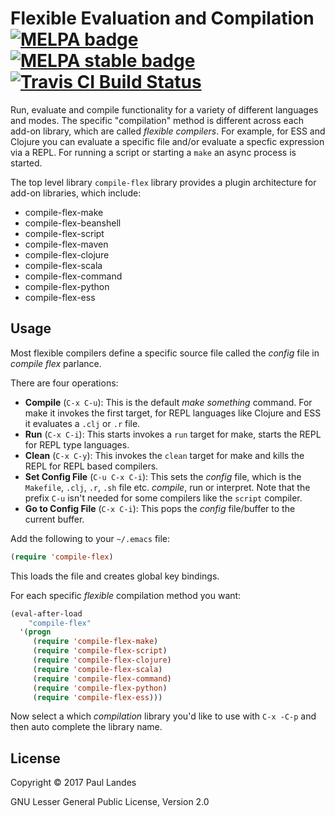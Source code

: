 # Flexible Evaluation and Compilation [![MELPA badge][melpa-badge]][melpa-link] [![MELPA stable badge][melpa-stable-badge]][melpa-stable-link] [![Travis CI Build Status][travis-badge]][travis-link]

  [melpa-link]: https://melpa.org/#/compile-flex
  [melpa-stable-link]: https://stable.melpa.org/#/compile-flex
  [melpa-badge]: https://melpa.org/packages/compile-flex-badge.svg
  [melpa-stable-badge]: https://stable.melpa.org/packages/compile-flex-badge.svg
  [travis-link]: https://travis-ci.org/plandes/compile-flex
  [travis-badge]: https://travis-ci.org/plandes/compile-flex.svg?branch=master

Run, evaluate and compile functionality for a variety of different languages
and modes.  The specific "compilation" method is different across each add-on
library, which are called *flexible compilers*.  For example, for ESS and
Clojure you can evaluate a specific file and/or evaluate a specfic expression
via a REPL.  For running a script or starting a `make` an async process is
started.

The top level library `compile-flex` library provides a plugin architecture for
add-on libraries, which include:
* compile-flex-make
* compile-flex-beanshell
* compile-flex-script
* compile-flex-maven
* compile-flex-clojure
* compile-flex-scala
* compile-flex-command
* compile-flex-python
* compile-flex-ess


## Usage

Most flexible compilers define a specific source file called the *config* file
in *compile flex* parlance.

There are four operations:
* **Compile** (`C-x C-u`): This is the default *make something* command.  For
  make it invokes the first target, for REPL languages like Clojure and ESS it
  evaluates a `.clj` or `.r` file.
* **Run** (`C-x C-i`): This starts invokes a `run` target for make, starts the
  REPL for REPL type languages.
* **Clean** (`C-x C-y`): This invokes the `clean` target for make and kills the
  REPL for REPL based compilers.
* **Set Config File** (`C-u C-x C-i`): This sets the *config* file, which is the
  `Makefile`, `.clj`, `.r`, `.sh` file etc. *compile*, run or interpret.  Note
  that the prefix `C-u` isn't needed for some compilers like the `script`
  compiler.
* **Go to Config File** (`C-x C-i`): This pops the *config* file/buffer to the
  current buffer.

Add the following to your `~/.emacs` file:
```lisp
(require 'compile-flex)
```
This loads the file and creates global key bindings.

For each specific *flexible* compilation method you want:
```lisp
(eval-after-load
    "compile-flex"
  '(progn
     (require 'compile-flex-make)
     (require 'compile-flex-script)
     (require 'compile-flex-clojure)
     (require 'compile-flex-scala)
     (require 'compile-flex-command)
     (require 'compile-flex-python)
     (require 'compile-flex-ess)))
```

Now select a which *compilation* library you'd like to use with `C-x -C-p` and
then auto complete the library name.


## License

Copyright © 2017 Paul Landes

GNU Lesser General Public License, Version 2.0
